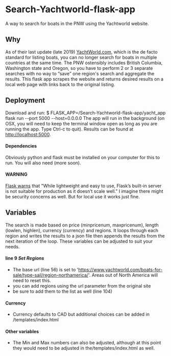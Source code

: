 # Search-Yachtworld-flask-app
A way to search for boats in the PNW using the Yachtworld website.

## Why
As of their last update (late 2019) [YachtWorld.com](https://yachtworld.com), which is the de facto standard for listing boats, you can no longer search for boats in multiple countries at the same time. The PNW ostensibly includes British Columbia, Washington state and Oregon, so you have to perform 2 or 3 separate searches with no way to “save” one region's search and aggregate the results.
This flask app scrapes the website and returns desired results on a local web page with links back to the original listing.

## Deployment
Download and run: $ FLASK_APP=/Search-Yachtworld-flask-app/yacht_app flask run  --port 5000 --host=0.0.0.0
The app will run in the background (on OSX, you will need to keep the terminal window open as long as you are running the app. Type Ctrl-c to quit). Results can be found at [http://localhost:5000](http://localhost:5000).
#### Dependencies
Obviously python and flask must be installed on your computer for this to run. You will also need (more soon).
#### WARNING
[Flask warns](https://flask.palletsprojects.com/en/1.1.x/deploying/#deployment) that "While lightweight and easy to use, Flask’s built-in server is not suitable for production as it doesn’t scale well." I imagine there might be security concerns as well. But for local use it works just fine.

## Variables
The search is made based on price (minpricenum, maxpricenum), length (lowlen, highlen), currency (currency) and regions. It loops through each region and writes the results to a json file then appends the results from the next iteration of the loop.
These variables can be adjusted to suit your needs.
#### line 9 *Set Regions*
* The base url (line 56) is set to 'https://www.yachtworld.com/boats-for-sale/type-sail/region-northamerica/'. Areas out of North America will need to reset this.
* you can add regions using the url parameter from the original site
* be sure to add them to the list as well (line 104)
#### Currency
* Currency defaults to CAD but additional choices can be added in /templates/index.html
#### Other variables
* The Min and Max numbers can also be adjusted, although at this point they would need to be adjusted in the/templates/index.html as well.
